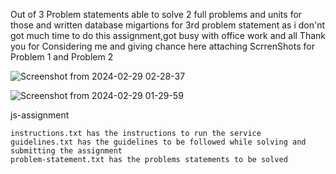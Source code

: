 Out of 3 Problem statements able to solve 2 full problems and units for those
and written database migartions for 3rd problem statement as i don'nt got much time to do this assignment,got busy with office work and all
Thank you for Considering me and giving chance 
here attaching ScrrenShots for Problem 1 and Problem 2

![Screenshot from 2024-02-29 02-28-37](https://github.com/alwaysteja/js-assignment-master_Teja_Nutakki/assets/47852824/14b390d4-117e-4ad5-a4c0-5bec168875dc)

![Screenshot from 2024-02-29 01-29-59](https://github.com/alwaysteja/js-assignment-master_Teja_Nutakki/assets/47852824/42920af4-54e5-4fa0-8cbd-6046d7ab70b2)

 js-assignment
````
instructions.txt has the instructions to run the service
guidelines.txt has the guidelines to be followed while solving and submitting the assignment
problem-statement.txt has the problems statements to be solved
````
